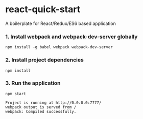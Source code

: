 # react-quick-start
A boilerplate for React/Redux/ES6 based application

### 1. Install webpack and webpack-dev-server globally
```
npm install -g babel webpack webpack-dev-server
```

### 2. Install project dependencies
```
npm install
```

### 3. Run the application
```
npm start

Project is running at http://0.0.0.0:7777/
webpack output is served from /
webpack: Compiled successfully.
```
